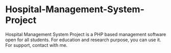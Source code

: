 # Hospital-Management-System-Project
Hospital Management System Project is a PHP based management software open for all students. For education and research purpose, you can use it. For support, contact with me.
